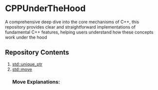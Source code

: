 # CPPUnderTheHood
A comprehensive deep dive into the core mechanisms of C++, this repository provides clear and straightforward implementations of fundamental C++ features, helping users understand how these concepts work under the hood
## Repository Contents
1. [std::unique_ptr](https://github.com/AbdelrahmanTarekMahmoud/CPPUnderTheHood/blob/main/UniquePointer/UniquePointer.cpp)
2. [std::move](https://github.com/AbdelrahmanTarekMahmoud/CPPUnderTheHood/blob/main/Move/Move.cpp)
    ### Move Explanations:

